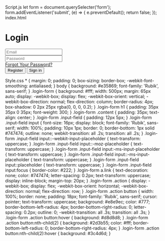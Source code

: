 Script.js
let form = document.querySelecter('form');
form.addEventListener('submit', (e) => {
e.preventDefault();
return false;
});
index.html
<!DOCTYPE html>
<html lang="en" >
<head>
<meta charset="UTF-8">
<title>Simple Login Form Example</title>
<link rel='stylesheet'
href='https://fonts.googleapis.com/css?family=Rubik:400,700'><link
rel="stylesheet" href="./style.css">
</head>
<body>
<!-- partial:index.partial.html -->
<div class="login-form">
<form>
<h1>Login</h1>
<div class="content">
<div class="input-field">
<input type="email" placeholder="Email" autocomplete="nope">
</div>
<div class="input-field">
<input type="password" placeholder="Password" autocomplete="new-
password">
</div>
<a href="#" class="link">Forgot Your Password?</a>
</div>
<div class="action">
<button>Register</button>
<button>Sign in</button>
</div>
</form>
</div>
<!-- partial -->
<script src="./script.js"></script>
</body>
</html>
Style.css
* {
margin: 0;
padding: 0;
box-sizing: border-box;
-webkit-font-smoothing: antialiased;
}
body {
background: #e35869;
font-family: 'Rubik', sans-serif;
}
.login-form {
background: #fff;
width: 500px;
margin: 65px auto;
display: -webkit-box;
display: flex;
-webkit-box-orient: vertical;
-webkit-box-direction: normal;
flex-direction: column;
border-radius: 4px;
box-shadow: 0 2px 25px rgba(0, 0, 0, 0.2);
}
.login-form h1 {
padding: 35px 35px 0 35px;
font-weight: 300;
}
.login-form .content {
padding: 35px;
text-align: center;
}
.login-form .input-field {
padding: 12px 5px;
}
.login-form .input-field input {
font-size: 16px;
display: block;
font-family: 'Rubik', sans-serif;
width: 100%;
padding: 10px 1px;
border: 0;
border-bottom: 1px solid #747474;
outline: none;
webkit-transition: all .2s;
transition: all .2s;
}
.login-form .input-field input::-webkit-input-placeholder {
text-transform: uppercase;
}
.login-form .input-field input::-moz-placeholder {
text-transform: uppercase;
}
.login-form .input-field input:-ms-input-placeholder {
text-transform: uppercase;
}
.login-form .input-field input::-ms-input-placeholder {
text-transform: uppercase;
}
.login-form .input-field input::placeholder {
text-transform: uppercase;
}
.login-form .input-field input:focus {
border-color: #222;
}
.login-form a.link {
text-decoration: none;
color: #747474;
letter-spacing: 0.2px;
text-transform: uppercase;
display: inline-block;
margin-top: 20px;
}
.login-form .action {
display: -webkit-box;
display: flex;
-webkit-box-orient: horizontal;
-webkit-box-direction: normal;
flex-direction: row;
}
.login-form .action button {
width: 100%;
border: none;
padding: 18px;
font-family: 'Rubik', sans-serif;
cursor: pointer;
text-transform: uppercase;
background: #e8e9ec;
color: #777;
border-bottom-left-radius: 4px;
border-bottom-right-radius: 0;
letter-spacing: 0.2px;
outline: 0;
-webkit-transition: all .3s;
transition: all .3s;
}
.login-form .action button:hover {
background: #d8d8d8;
}
.login-form .action button:nth-child(2) {
background: #2d3b55;
color: #fff;
border-bottom-left-radius: 0;
border-bottom-right-radius: 4px;
}
.login-form .action button:nth-child(2):hover {
background: #3c4d6d;
}
